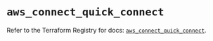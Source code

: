 # `aws_connect_quick_connect`

Refer to the Terraform Registry for docs: [`aws_connect_quick_connect`](https://registry.terraform.io/providers/hashicorp/aws/5.81.0/docs/resources/connect_quick_connect).
